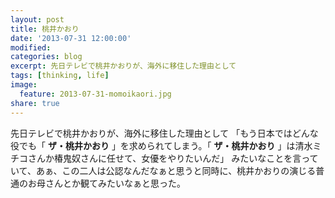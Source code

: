 ```yaml
---
layout: post
title: 桃井かおり
date: '2013-07-31 12:00:00'
modified:
categories: blog
excerpt: 先日テレビで桃井かおりが、海外に移住した理由として
tags: [thinking, life]
image:
  feature: 2013-07-31-momoikaori.jpg
share: true
---
```


先日テレビで桃井かおりが、海外に移住した理由として
「もう日本ではどんな役でも「 __ザ・桃井かおり__ 」を求められてしまう。「 __ザ・桃井かおり__ 」は清水ミチコさんか椿鬼奴さんに任せて、女優をやりたいんだ」
みたいなことを言っていて、あぁ、この二人は公認なんだなぁと思うと同時に、桃井かおりの演じる普通のお母さんとか観てみたいなぁと思った。